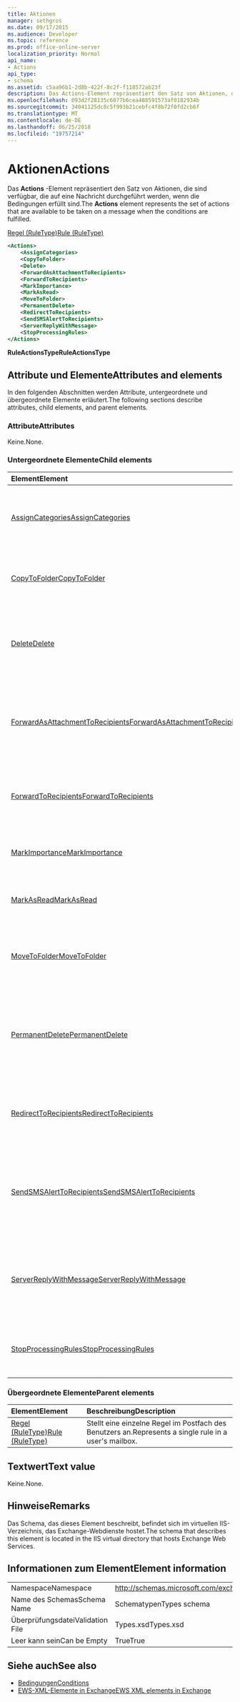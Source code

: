 ```yaml
---
title: Aktionen
manager: sethgros
ms.date: 09/17/2015
ms.audience: Developer
ms.topic: reference
ms.prod: office-online-server
localization_priority: Normal
api_name:
- Actions
api_type:
- schema
ms.assetid: c5aa96b1-2d8b-422f-8c2f-f118572ab23f
description: Das Actions-Element repräsentiert den Satz von Aktionen, die sind verfügbar, die auf eine Nachricht durchgeführt werden, wenn die Bedingungen erfüllt sind.
ms.openlocfilehash: 093d2f28135c6077b6cea488591573af0182934b
ms.sourcegitcommit: 34041125dc8c5f993b21cebfc4f8b72f0fd2cb6f
ms.translationtype: MT
ms.contentlocale: de-DE
ms.lasthandoff: 06/25/2018
ms.locfileid: "19757214"
---
```

# <a name="actions"></a><span data-ttu-id="de264-103">Aktionen</span><span class="sxs-lookup"><span data-stu-id="de264-103">Actions</span></span>

<span data-ttu-id="de264-104">Das **Actions** -Element repräsentiert den Satz von Aktionen, die sind verfügbar, die auf eine Nachricht durchgeführt werden, wenn die Bedingungen erfüllt sind.</span><span class="sxs-lookup"><span data-stu-id="de264-104">The **Actions** element represents the set of actions that are available to be taken on a message when the conditions are fulfilled.</span></span> 
  
[<span data-ttu-id="de264-105">Regel (RuleType)</span><span class="sxs-lookup"><span data-stu-id="de264-105">Rule (RuleType)</span></span>](rule-ruletype.md)
  
```XML
<Actions>
    <AssignCategories>
    <CopyToFolder>
    <Delete>
    <ForwardAsAttachmentToRecipients>
    <ForwardToRecipients>
    <MarkImportance>
    <MarkAsRead>
    <MoveToFolder>
    <PermanentDelete>
    <RedirectToRecipients>
    <SendSMSAlertToRecipients>
    <ServerReplyWithMessage>
    <StopProcessingRules>
</Actions>
```

 <span data-ttu-id="de264-106">**RuleActionsType**</span><span class="sxs-lookup"><span data-stu-id="de264-106">**RuleActionsType**</span></span>
## <a name="attributes-and-elements"></a><span data-ttu-id="de264-107">Attribute und Elemente</span><span class="sxs-lookup"><span data-stu-id="de264-107">Attributes and elements</span></span>

<span data-ttu-id="de264-108">In den folgenden Abschnitten werden Attribute, untergeordnete und übergeordnete Elemente erläutert.</span><span class="sxs-lookup"><span data-stu-id="de264-108">The following sections describe attributes, child elements, and parent elements.</span></span>
  
### <a name="attributes"></a><span data-ttu-id="de264-109">Attribute</span><span class="sxs-lookup"><span data-stu-id="de264-109">Attributes</span></span>

<span data-ttu-id="de264-110">Keine.</span><span class="sxs-lookup"><span data-stu-id="de264-110">None.</span></span>
  
### <a name="child-elements"></a><span data-ttu-id="de264-111">Untergeordnete Elemente</span><span class="sxs-lookup"><span data-stu-id="de264-111">Child elements</span></span>

|<span data-ttu-id="de264-112">**Element**</span><span class="sxs-lookup"><span data-stu-id="de264-112">**Element**</span></span>|<span data-ttu-id="de264-113">**Beschreibung**</span><span class="sxs-lookup"><span data-stu-id="de264-113">**Description**</span></span>|
|:-----|:-----|
|[<span data-ttu-id="de264-114">AssignCategories</span><span class="sxs-lookup"><span data-stu-id="de264-114">AssignCategories</span></span>](assigncategories.md) <br/> |<span data-ttu-id="de264-115">Stellt die Kategorien, die auf E-mail-Nachrichten gekennzeichnet sind.</span><span class="sxs-lookup"><span data-stu-id="de264-115">Represents the categories that are stamped on e-mail messages.</span></span>  <br/> |
|[<span data-ttu-id="de264-116">CopyToFolder</span><span class="sxs-lookup"><span data-stu-id="de264-116">CopyToFolder</span></span>](copytofolder.md) <br/> |<span data-ttu-id="de264-117">Identifiziert die ID des Ordners, den e-Mail-Elemente kopiert werden.</span><span class="sxs-lookup"><span data-stu-id="de264-117">Identifies the ID of the folder that e-mail items will be copied to.</span></span>  <br/> |
|[<span data-ttu-id="de264-118">Delete</span><span class="sxs-lookup"><span data-stu-id="de264-118">Delete</span></span>](delete.md) <br/> |<span data-ttu-id="de264-119">Gibt an, ob Nachrichten werden in den Ordner Gelöschte Objekte verschoben werden soll.</span><span class="sxs-lookup"><span data-stu-id="de264-119">Indicates whether messages are to be moved to the Deleted Items folder.</span></span>  <br/> |
|[<span data-ttu-id="de264-120">ForwardAsAttachmentToRecipients</span><span class="sxs-lookup"><span data-stu-id="de264-120">ForwardAsAttachmentToRecipients</span></span>](forwardasattachmenttorecipients.md) <br/> |<span data-ttu-id="de264-121">Gibt die E-mail-Adressen, an die Nachrichten als Anlage weitergeleitet werden sollen.</span><span class="sxs-lookup"><span data-stu-id="de264-121">Indicates the e-mail addresses to which messages are to be forwarded as attachments.</span></span>  <br/> |
|[<span data-ttu-id="de264-122">ForwardToRecipients</span><span class="sxs-lookup"><span data-stu-id="de264-122">ForwardToRecipients</span></span>](forwardtorecipients.md) <br/> |<span data-ttu-id="de264-123">Gibt die E-mail-Adressen, werden Nachrichten weitergeleitet werden.</span><span class="sxs-lookup"><span data-stu-id="de264-123">Indicates the e-mail addresses to which messages are to be forwarded.</span></span>  <br/> |
|[<span data-ttu-id="de264-124">MarkImportance</span><span class="sxs-lookup"><span data-stu-id="de264-124">MarkImportance</span></span>](markimportance.md) <br/> |<span data-ttu-id="de264-125">Gibt die Wichtigkeit, die auf Nachrichten versehen werden.</span><span class="sxs-lookup"><span data-stu-id="de264-125">Specifies the importance that is to be stamped on messages.</span></span>  <br/> |
|[<span data-ttu-id="de264-126">MarkAsRead</span><span class="sxs-lookup"><span data-stu-id="de264-126">MarkAsRead</span></span>](markasread.md) <br/> |<span data-ttu-id="de264-127">Gibt an, ob Nachrichten als gelesen markiert werden sollen.</span><span class="sxs-lookup"><span data-stu-id="de264-127">Indicates whether messages are to be marked as read.</span></span>  <br/> |
|[<span data-ttu-id="de264-128">MoveToFolder</span><span class="sxs-lookup"><span data-stu-id="de264-128">MoveToFolder</span></span>](movetofolder.md) <br/> |<span data-ttu-id="de264-129">Identifiziert die ID des Ordners, den e-Mail-Elemente in verschoben werden sollen.</span><span class="sxs-lookup"><span data-stu-id="de264-129">Identifies the ID of the folder that e-mail items will be moved to.</span></span>  <br/> |
|[<span data-ttu-id="de264-130">PermanentDelete</span><span class="sxs-lookup"><span data-stu-id="de264-130">PermanentDelete</span></span>](permanentdelete.md) <br/> |<span data-ttu-id="de264-131">Gibt an, ob Nachrichten werden dauerhaft gelöscht und nicht in den Ordner Gelöschte Objekte gespeichert werden.</span><span class="sxs-lookup"><span data-stu-id="de264-131">Indicates whether messages are to be permanently deleted and not saved to the Deleted Items folder.</span></span>  <br/> |
|[<span data-ttu-id="de264-132">RedirectToRecipients</span><span class="sxs-lookup"><span data-stu-id="de264-132">RedirectToRecipients</span></span>](redirecttorecipients.md) <br/> |<span data-ttu-id="de264-133">Gibt die E-mail-Adressen, werden Nachrichten weitergeleitet werden.</span><span class="sxs-lookup"><span data-stu-id="de264-133">Indicates the e-mail addresses to which messages are to be redirected.</span></span>  <br/> |
|[<span data-ttu-id="de264-134">SendSMSAlertToRecipients</span><span class="sxs-lookup"><span data-stu-id="de264-134">SendSMSAlertToRecipients</span></span>](sendsmsalerttorecipients.md) <br/> |<span data-ttu-id="de264-135">Gibt die Mobiltelefonnummer, die ist eine Warnung Short Message Service (SMS) gesendet werden.</span><span class="sxs-lookup"><span data-stu-id="de264-135">Indicates the mobile phone numbers to which a Short Message Service (SMS) alert is to be sent.</span></span>  <br/> |
|[<span data-ttu-id="de264-136">ServerReplyWithMessage</span><span class="sxs-lookup"><span data-stu-id="de264-136">ServerReplyWithMessage</span></span>](serverreplywithmessage.md) <br/> |<span data-ttu-id="de264-137">Gibt an.</span><span class="sxs-lookup"><span data-stu-id="de264-137">Indicates.</span></span> <span data-ttu-id="de264-138">die ID der Vorlagennachricht, die als Antwort auf eingehende Nachrichten gesendet werden sollen.</span><span class="sxs-lookup"><span data-stu-id="de264-138">the ID of the template message that is to be sent as a reply to incoming messages.</span></span>  <br/> |
|[<span data-ttu-id="de264-139">StopProcessingRules</span><span class="sxs-lookup"><span data-stu-id="de264-139">StopProcessingRules</span></span>](stopprocessingrules.md) <br/> |<span data-ttu-id="de264-140">Gibt an, ob die nachfolgende Regeln sind ausgewertet werden soll.</span><span class="sxs-lookup"><span data-stu-id="de264-140">Indicates whether subsequent rules are to be evaluated.</span></span>  <br/> |
   
### <a name="parent-elements"></a><span data-ttu-id="de264-141">Übergeordnete Elemente</span><span class="sxs-lookup"><span data-stu-id="de264-141">Parent elements</span></span>

|<span data-ttu-id="de264-142">**Element**</span><span class="sxs-lookup"><span data-stu-id="de264-142">**Element**</span></span>|<span data-ttu-id="de264-143">**Beschreibung**</span><span class="sxs-lookup"><span data-stu-id="de264-143">**Description**</span></span>|
|:-----|:-----|
|[<span data-ttu-id="de264-144">Regel (RuleType)</span><span class="sxs-lookup"><span data-stu-id="de264-144">Rule (RuleType)</span></span>](rule-ruletype.md) <br/> |<span data-ttu-id="de264-145">Stellt eine einzelne Regel im Postfach des Benutzers an.</span><span class="sxs-lookup"><span data-stu-id="de264-145">Represents a single rule in a user's mailbox.</span></span>  <br/> |
   
## <a name="text-value"></a><span data-ttu-id="de264-146">Textwert</span><span class="sxs-lookup"><span data-stu-id="de264-146">Text value</span></span>

<span data-ttu-id="de264-147">Keine.</span><span class="sxs-lookup"><span data-stu-id="de264-147">None.</span></span>
  
## <a name="remarks"></a><span data-ttu-id="de264-148">Hinweise</span><span class="sxs-lookup"><span data-stu-id="de264-148">Remarks</span></span>

<span data-ttu-id="de264-149">Das Schema, das dieses Element beschreibt, befindet sich im virtuellen IIS-Verzeichnis, das Exchange-Webdienste hostet.</span><span class="sxs-lookup"><span data-stu-id="de264-149">The schema that describes this element is located in the IIS virtual directory that hosts Exchange Web Services.</span></span>
  
## <a name="element-information"></a><span data-ttu-id="de264-150">Informationen zum Element</span><span class="sxs-lookup"><span data-stu-id="de264-150">Element information</span></span>

|||
|:-----|:-----|
|<span data-ttu-id="de264-151">Namespace</span><span class="sxs-lookup"><span data-stu-id="de264-151">Namespace</span></span>  <br/> |http://schemas.microsoft.com/exchange/services/2006/types  <br/> |
|<span data-ttu-id="de264-152">Name des Schemas</span><span class="sxs-lookup"><span data-stu-id="de264-152">Schema Name</span></span>  <br/> |<span data-ttu-id="de264-153">Schematypen</span><span class="sxs-lookup"><span data-stu-id="de264-153">Types schema</span></span>  <br/> |
|<span data-ttu-id="de264-154">Überprüfungsdatei</span><span class="sxs-lookup"><span data-stu-id="de264-154">Validation File</span></span>  <br/> |<span data-ttu-id="de264-155">Types.xsd</span><span class="sxs-lookup"><span data-stu-id="de264-155">Types.xsd</span></span>  <br/> |
|<span data-ttu-id="de264-156">Leer kann sein</span><span class="sxs-lookup"><span data-stu-id="de264-156">Can be Empty</span></span>  <br/> |<span data-ttu-id="de264-157">True</span><span class="sxs-lookup"><span data-stu-id="de264-157">True</span></span>  <br/> |
   
## <a name="see-also"></a><span data-ttu-id="de264-158">Siehe auch</span><span class="sxs-lookup"><span data-stu-id="de264-158">See also</span></span>

- [<span data-ttu-id="de264-159">Bedingungen</span><span class="sxs-lookup"><span data-stu-id="de264-159">Conditions</span></span>](conditions.md)
- [<span data-ttu-id="de264-160">EWS-XML-Elemente in Exchange</span><span class="sxs-lookup"><span data-stu-id="de264-160">EWS XML elements in Exchange</span></span>](ews-xml-elements-in-exchange.md)

